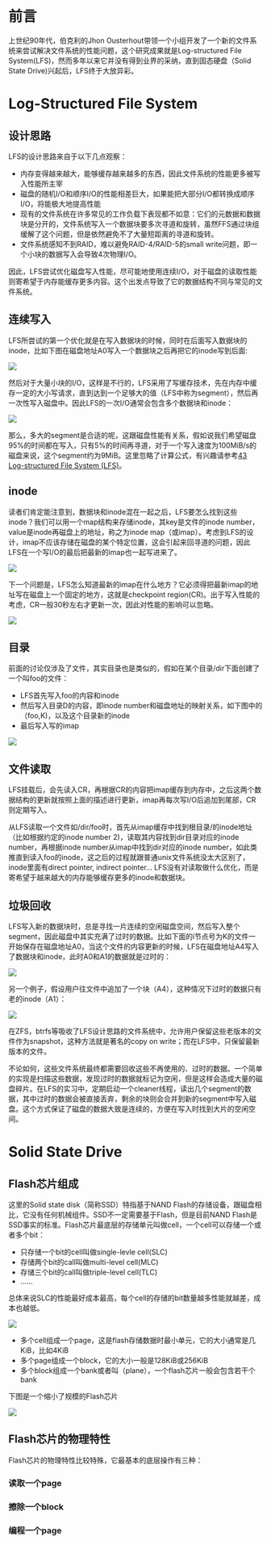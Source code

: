 # 前言

上世纪90年代，伯克利的Jhon Ousterhout带领一个小组开发了一个新的文件系统来尝试解决文件系统的性能问题，这个研究成果就是Log-structured File System(LFS)，然而多年以来它并没有得到业界的采纳，直到固态硬盘（Solid State Drive)兴起后，LFS终于大放异彩。

# Log-Structured File System

## 设计思路

LFS的设计思路来自于以下几点观察：

- 内存变得越来越大，能够缓存越来越多的东西，因此文件系统的性能更多被写入性能所主宰
- 磁盘的随机I/O和顺序I/O的性能相差巨大，如果能把大部分I/O都转换成顺序I/O，将能极大地提高性能
- 现有的文件系统在许多常见的工作负载下表现都不如意：它们的元数据和数据块是分开的，文件系统写入一个数据块要多次寻道和旋转，虽然FFS通过块组缓解了这个问题，但是依然避免不了大量短距离的寻道和旋转。
- 文件系统感知不到RAID，难以避免RAID-4/RAID-5的small write问题，即一个小块的数据写入会导致4次物理I/O。

因此，LFS尝试优化磁盘写入性能，尽可能地使用连续I/O，对于磁盘的读取性能则寄希望于内存能缓存更多内容。这个出发点导致了它的数据结构不同与常见的文件系统。

## 连续写入

LFS所尝试的第一个优化就是在写入数据块的时候，同时在后面写入数据块的inode，比如下图在磁盘地址A0写入一个数据块之后再把它的inode写到后面:

![](./img/lfs1.png)

然后对于大量小块的I/O，这样是不行的，LFS采用了写缓存技术，先在内存中缓存一定的大小写请求，直到达到一个足够大的值（LFS中称为segment），然后再一次性写入磁盘中。因此LFS的一次I/O通常会包含多个数据块和inode：

![](./img/lfs2.png)

那么，多大的segment是合适的呢，这跟磁盘性能有关系，假如说我们希望磁盘95%的时间都在写入，只有5%的时间再寻道，对于一个写入速度为100MiB/s的磁盘来说，这个segment约为9MiB。这里忽略了计算公式，有兴趣请参考[43 Log-structured File System (LFS)](http://pages.cs.wisc.edu/~remzi/OSTEP/file-lfs.pdf)。

## inode

读者们肯定能注意到，数据块和inode混在一起之后，LFS要怎么找到这些inode？我们可以用一个map结构来存储inode，其key是文件的inode number，value是inode再磁盘上的地址，称之为inode map（或imap）。考虑到LFS的设计，imap不应该存储在磁盘的某个特定位置，这会引起来回寻道的问题，因此LFS在一个写I/O的最后把最新的imap也一起写进来了。

![](./img/lfs3.png)

下一个问题是，LFS怎么知道最新的imap在什么地方？它必须得把最新imap的地址写在磁盘上一个固定的地方，这就是checkpoint region(CR)。出于写入性能的考虑，CR一般30秒左右才更新一次，因此对性能的影响可以忽略。

![](./img/lfs4.png)

## 目录

前面的讨论仅涉及了文件，其实目录也是类似的，假如在某个目录/dir下面创建了一个叫foo的文件：
- LFS首先写入foo的内容和inode
- 然后写入目录D的内容，即inode number和磁盘地址的映射关系，如下图中的（foo,K)，以及这个目录新的inode
- 最后写入写的imap

![](./img/lfs5.png)

## 文件读取

LFS挂载后，会先读入CR，再根据CR的内容把imap缓存到内存中，之后这两个数据结构的更新就按照上面的描述进行更新，imap再每次写I/O后追加到尾部，CR则定期写入。

从LFS读取一个文件如/dir/foo时，首先从imap缓存中找到根目录/的inode地址（比如根据约定的inode number 2)，读取其内容找到dir目录对应的inode number，再根据inode number从imap中找到dir对应的inode number，如此类推直到读入foo的inode，这之后的过程就跟普通unix文件系统没太大区别了，inode里面有direct pointer, indirect pointer... LFS没有对读取做什么优化，而是寄希望于越来越大的内存能够缓存更多的inode和数据块。

## 垃圾回收

LFS写入新的数据块时，总是寻找一片连续的空闲磁盘空间，然后写入整个segment，因此磁盘中其实充满了过时的数据。比如下面的i节点号为K的文件一开始保存在磁盘地址A0，当这个文件的内容更新的时候，LFS在磁盘地址A4写入了数据块和inode，此时A0和A1的数据就是过时的：

![](./img/lfs6.png)

另一个例子，假设用户往文件中追加了一个块（A4），这种情况下过时的数据只有老的inode（A1）：

![](./img/lfs7.png)

在ZFS，btrfs等吸收了LFS设计思路的文件系统中，允许用户保留这些老版本的文件作为snapshot，这种方法就是著名的copy on write；而在LFS中，只保留最新版本的文件。

不论如何，这些文件系统最终都需要回收这些不再使用的、过时的数据。一个简单的实现是扫描这些数据，发现过时的数据就标记为空闲，但是这样会造成大量的磁盘碎片。在LFS的实习中，定期启动一个cleaner线程，读出几个segment的数据，其中过时的数据会被直接丢弃，剩余的块则会合并到新的segment中写入磁盘。这个方式保证了磁盘的数据大致是连续的，方便在写入时找到大片的空闲空间。

# Solid State Drive

## Flash芯片组成

这里的Solid state disk（简称SSD）特指基于NAND Flash的存储设备，跟磁盘相比，它没有任何机械组件。SSD不一定需要基于Flash，但是目前NAND Flash是SSD事实的标准。Flash芯片最底层的存储单元叫做cell，一个cell可以存储一个或者多个bit：
- 只存储一个bit的cell叫做single-levle cell(SLC)
- 存储两个bit的call叫做multi-level cell(MLC)
- 存储三个bit的call叫做triple-level cell(TLC)
- ……

总体来说SLC的性能最好成本最高，每个cell的存储的bit数量越多性能就越差，成本也越低。

![](./img/ssd1.png)

- 多个cell组成一个page，这是flash存储数据时最小单元，它的大小通常是几KiB，比如4KiB
- 多个page组成一个block，它的大小一般是128KiB或256KiB
- 多个block组成一个bank或者叫（plane），一个flash芯片一般会包含若干个bank

下图是一个缩小了规模的Flash芯片

![](./img/ssd2.png)

## Flash芯片的物理特性

Flash芯片的物理特性比较特殊，它最基本的底层操作有三种：

### 读取一个page

### 擦除一个block 

### 编程一个page